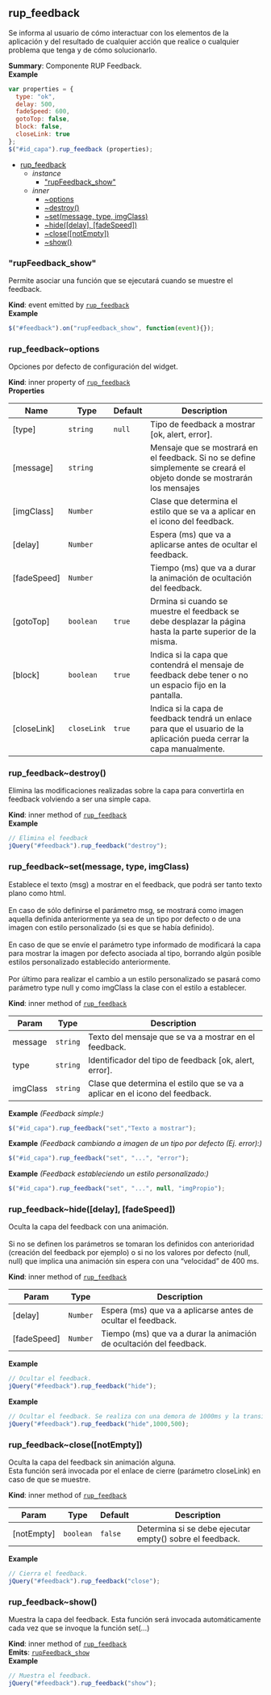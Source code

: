 <a name="module_rup_feedback"></a>

## rup_feedback
Se informa al usuario de cómo interactuar con los elementos de la aplicación y del resultado de cualquier acción que realice o cualquier problema que tenga y de cómo solucionarlo.

**Summary**: Componente RUP Feedback.  
**Example**  
```js
var properties = {  type: "ok",  delay: 500,  fadeSpeed: 600,  gotoTop: false,  block: false,  closeLink: true};$("#id_capa").rup_feedback (properties);
```

* [rup_feedback](#module_rup_feedback)
    * _instance_
        * ["rupFeedback_show"](#module_rup_feedback+event_rupFeedback_show)
    * _inner_
        * [~options](#module_rup_feedback..options)
        * [~destroy()](#module_rup_feedback..destroy)
        * [~set(message, type, imgClass)](#module_rup_feedback..set)
        * [~hide([delay], [fadeSpeed])](#module_rup_feedback..hide)
        * [~close([notEmpty])](#module_rup_feedback..close)
        * [~show()](#module_rup_feedback..show)

<a name="module_rup_feedback+event_rupFeedback_show"></a>

### "rupFeedback_show"
Permite asociar una función que se ejecutará cuando se muestre el feedback.

**Kind**: event emitted by [<code>rup_feedback</code>](#module_rup_feedback)  
**Example**  
```js
$("#feedback").on("rupFeedback_show", function(event){});
```
<a name="module_rup_feedback..options"></a>

### rup_feedback~options
Opciones por defecto de configuración del widget.

**Kind**: inner property of [<code>rup_feedback</code>](#module_rup_feedback)  
**Properties**

| Name | Type | Default | Description |
| --- | --- | --- | --- |
| [type] | <code>string</code> | <code>null</code> | Tipo de feedback a mostrar [ok, alert, error]. |
| [message] | <code>string</code> |  | Mensaje que se mostrará en el feedback. Si no se define simplemente se creará el objeto donde se mostrarán los mensajes |
| [imgClass] | <code>Number</code> | <code></code> | Clase que determina el estilo que se va a aplicar en el icono del feedback. |
| [delay] | <code>Number</code> | <code></code> | Espera (ms) que va a aplicarse antes de ocultar el feedback. |
| [fadeSpeed] | <code>Number</code> | <code></code> | Tiempo (ms) que va a durar la animación de ocultación del feedback. |
| [gotoTop] | <code>boolean</code> | <code>true</code> | Drmina si cuando se muestre el feedback se debe desplazar la página hasta la parte superior de la misma. |
| [block] | <code>boolean</code> | <code>true</code> | Indica si la capa que contendrá el mensaje de feedback debe tener o no un espacio fijo en la pantalla. |
| [closeLink] | <code>closeLink</code> | <code>true</code> | Indica si la capa de feedback tendrá un enlace para que el usuario de la aplicación pueda cerrar la capa manualmente. |

<a name="module_rup_feedback..destroy"></a>

### rup_feedback~destroy()
Elimina las modificaciones realizadas sobre la capa para convertirla en feedback volviendo a ser una simple capa.

**Kind**: inner method of [<code>rup_feedback</code>](#module_rup_feedback)  
**Example**  
```js
// Elimina el feedbackjQuery("#feedback").rup_feedback("destroy");
```
<a name="module_rup_feedback..set"></a>

### rup_feedback~set(message, type, imgClass)
Establece el texto (msg) a mostrar en el feedback, que podrá ser tanto texto plano como html. <br/><br/>En caso de sólo definirse el parámetro msg, se mostrará como imagen aquella definida anteriormente ya sea de un tipo por defecto o de una imagen con estilo personalizado (si es que se había definido). <br/><br/>En caso de que se envíe el parámetro type informado de modificará la capa para mostrar la imagen por defecto asociada al tipo, borrando algún posible estilos personalizado establecido anteriormente. <br/><br/>Por último para realizar el cambio a un estilo personalizado se pasará como parámetro type null y como imgClass la clase con el estilo a establecer.

**Kind**: inner method of [<code>rup_feedback</code>](#module_rup_feedback)  

| Param | Type | Description |
| --- | --- | --- |
| message | <code>string</code> | Texto del mensaje que se va a mostrar en el feedback. |
| type | <code>string</code> | Identificador del tipo de feedback [ok, alert, error]. |
| imgClass | <code>string</code> | Clase que determina el estilo que se va a aplicar en el icono del feedback. |

**Example** *(Feedback simple:)*  
```js
$("#id_capa").rup_feedback("set","Texto a mostrar");
```
**Example** *(Feedback cambiando a imagen de un tipo por defecto (Ej. error):)*  
```js
$("#id_capa").rup_feedback("set", "...", "error");
```
**Example** *(Feedback estableciendo un estilo personalizado:)*  
```js
$("#id_capa").rup_feedback("set", "...", null, "imgPropio");
```
<a name="module_rup_feedback..hide"></a>

### rup_feedback~hide([delay], [fadeSpeed])
Oculta la capa del feedback con una animación. <br/><br/>Si no se definen los parámetros se tomaran los definidos con anterioridad (creación del feedback por ejemplo) o si no los valores por defecto (null, null) que implica una animación sin espera con una “velocidad” de 400 ms.

**Kind**: inner method of [<code>rup_feedback</code>](#module_rup_feedback)  

| Param | Type | Description |
| --- | --- | --- |
| [delay] | <code>Number</code> | Espera (ms) que va a aplicarse antes de ocultar el feedback. |
| [fadeSpeed] | <code>Number</code> | Tiempo (ms) que va a durar la animación de ocultación del feedback. |

**Example**  
```js
// Ocultar el feedback.jQuery("#feedback").rup_feedback("hide");
```
**Example**  
```js
// Ocultar el feedback. Se realiza con una demora de 1000ms y la transición dura 500ms.jQuery("#feedback").rup_feedback("hide",1000,500);
```
<a name="module_rup_feedback..close"></a>

### rup_feedback~close([notEmpty])
Oculta la capa del feedback sin animación alguna.<br/>Esta función será invocada por el enlace de cierre (parámetro closeLink) en caso de que se muestre.

**Kind**: inner method of [<code>rup_feedback</code>](#module_rup_feedback)  

| Param | Type | Default | Description |
| --- | --- | --- | --- |
| [notEmpty] | <code>boolean</code> | <code>false</code> | Determina si se debe ejecutar empty() sobre el feedback. |

**Example**  
```js
// Cierra el feedback.jQuery("#feedback").rup_feedback("close");
```
<a name="module_rup_feedback..show"></a>

### rup_feedback~show()
Muestra la capa del feedback.Esta función será invocada automáticamente cada vez que se invoque la función set(…)

**Kind**: inner method of [<code>rup_feedback</code>](#module_rup_feedback)  
**Emits**: [<code>rupFeedback_show</code>](#module_rup_feedback+event_rupFeedback_show)  
**Example**  
```js
// Muestra el feedback.jQuery("#feedback").rup_feedback("show");
```
